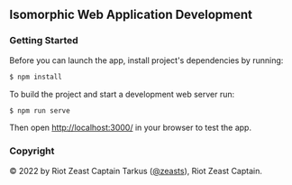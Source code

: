 ##  Isomorphic Web Application Development
### Getting Started

Before you can launch the app, install project's dependencies by running:

```sh
$ npm install
```

To build the project and start a development web server run:

```sh
$ npm run serve
```

Then open [http://localhost:3000/](http://localhost:3000/) in your browser to test the app.

### Copyright

© 2022 by Riot Zeast Captain Tarkus ([@zeasts](https://twitter.com/zeasts)), Riot Zeast Captain.
